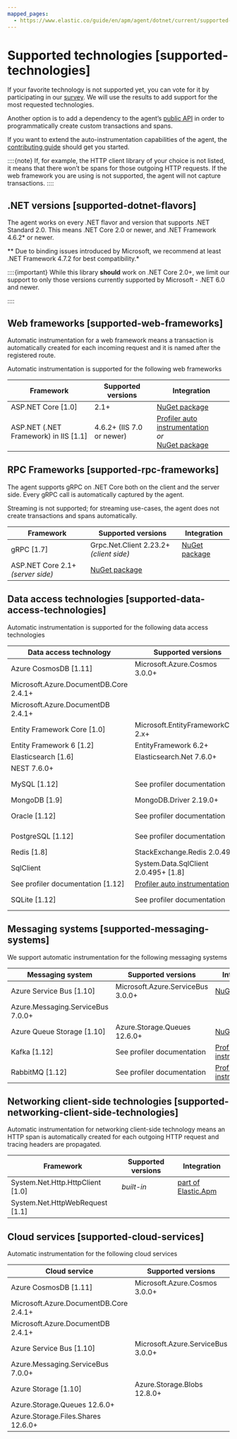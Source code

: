 ```yaml
---
mapped_pages:
  - https://www.elastic.co/guide/en/apm/agent/dotnet/current/supported-technologies.html
---
```


# Supported technologies [supported-technologies]

If your favorite technology is not supported yet, you can vote for it by participating in our [survey](https://docs.google.com/forms/d/18SgsVo9asGNFMjRqwdrk3wTHNwPhtHv4jE35hZRCL6A/). We will use the results to add support for the most requested technologies.

Another option is to add a dependency to the agent’s [public API](/reference/public-api.md) in order to programmatically create custom transactions and spans.

If you want to extend the auto-instrumentation capabilities of the agent, the [contributing guide](https://github.com/elastic/apm-agent-dotnet/blob/main/CONTRIBUTING.md) should get you started.

::::{note}
If, for example, the HTTP client library of your choice is not listed, it means that there won’t be spans for those outgoing HTTP requests. If the web framework you are using is not supported, the agent will not capture transactions.
::::



## .NET versions [supported-dotnet-flavors]

The agent works on every .NET flavor and version that supports .NET Standard 2.0. This means .NET Core 2.0 or newer, and .NET Framework 4.6.2* or newer.

** Due to binding issues introduced by Microsoft, we recommend at least .NET Framework 4.7.2 for best compatibility.*

::::{important}
While this library **should** work on .NET Core 2.0+, we limit our support to only those versions currently supported by Microsoft - .NET 6.0 and newer.

::::



## Web frameworks [supported-web-frameworks]

Automatic instrumentation for a web framework means a transaction is automatically created for each incoming request and it is named after the registered route.

Automatic instrumentation is supported for the following web frameworks

| Framework | Supported versions | Integration |
| --- | --- | --- |
| ASP.NET Core [1.0] | 2.1+ | [NuGet package](/reference/setup-asp-net-core.md) |
| ASP.NET (.NET Framework) in IIS  [1.1] | 4.6.2+ (IIS 7.0 or newer) | [Profiler auto instrumentation](/reference/setup-auto-instrumentation.md)<br>*or*<br>[NuGet package](/reference/setup-asp-dot-net.md) |


## RPC Frameworks [supported-rpc-frameworks]

The agent supports gRPC on .NET Core both on the client and the server side. Every gRPC call is automatically captured by the agent.

Streaming is not supported; for streaming use-cases, the agent does not create transactions and spans automatically.

| Framework | Supported versions | Integration |
| --- | --- | --- |
| gRPC [1.7] | Grpc.Net.Client 2.23.2+ *(client side)* | [NuGet package](/reference/setup-grpc.md) |
| ASP.NET Core 2.1+ *(server side)* | [NuGet package](/reference/setup-asp-net-core.md) |


## Data access technologies [supported-data-access-technologies]

Automatic instrumentation is supported for the following data access technologies

| Data access technology | Supported versions | Integration |
| --- | --- | --- |
| Azure CosmosDB [1.11] | Microsoft.Azure.Cosmos 3.0.0+ | [NuGet package](/reference/setup-azure-cosmosdb.md) |
| Microsoft.Azure.DocumentDB.Core 2.4.1+ |
| Microsoft.Azure.DocumentDB 2.4.1+ |
| Entity Framework Core [1.0] | Microsoft.EntityFrameworkCore 2.x+ | [NuGet package](/reference/setup-ef-core.md) |
| Entity Framework 6 [1.2] | EntityFramework 6.2+ | [NuGet package](/reference/setup-ef6.md) |
| Elasticsearch [1.6] | Elasticsearch.Net 7.6.0+ | [NuGet package](/reference/setup-elasticsearch.md) |
| NEST 7.6.0+ |
| MySQL [1.12] | See profiler documentation | [Profiler auto instrumentation](/reference/setup-auto-instrumentation.md) |
| MongoDB [1.9] | MongoDB.Driver 2.19.0+ | [NuGet package](/reference/setup-mongo-db.md) |
| Oracle [1.12] | See profiler documentation | [Profiler auto instrumentation](/reference/setup-auto-instrumentation.md) |
| PostgreSQL [1.12] | See profiler documentation | [Profiler auto instrumentation](/reference/setup-auto-instrumentation.md) |
| Redis [1.8] | StackExchange.Redis 2.0.495+ | [NuGet package](/reference/setup-stackexchange-redis.md) |
| SqlClient | System.Data.SqlClient 2.0.495+ [1.8] | [NuGet package](/reference/setup-sqlclient.md) |
| See profiler documentation [1.12] | [Profiler auto instrumentation](/reference/setup-auto-instrumentation.md) |
| SQLite [1.12] | See profiler documentation | [Profiler auto instrumentation](/reference/setup-auto-instrumentation.md) |


## Messaging systems [supported-messaging-systems]

We support automatic instrumentation for the following messaging systems

| Messaging system | Supported versions | Integration |
| --- | --- | --- |
| Azure Service Bus [1.10] | Microsoft.Azure.ServiceBus 3.0.0+ | [NuGet package](/reference/setup-azure-servicebus.md) |
| Azure.Messaging.ServiceBus 7.0.0+ |
| Azure Queue Storage [1.10] | Azure.Storage.Queues 12.6.0+ | [NuGet package](/reference/setup-azure-storage.md) |
| Kafka [1.12] | See profiler documentation | [Profiler auto instrumentation](/reference/setup-auto-instrumentation.md) |
| RabbitMQ [1.12] | See profiler documentation | [Profiler auto instrumentation](/reference/setup-auto-instrumentation.md) |


## Networking client-side technologies [supported-networking-client-side-technologies]

Automatic instrumentation for networking client-side technology means an HTTP span is automatically created for each outgoing HTTP request and tracing headers are propagated.

| Framework | Supported versions | Integration |
| --- | --- | --- |
| System.Net.Http.HttpClient [1.0] | *built-in* | [part of Elastic.Apm](/reference/public-api.md#setup-http) |
| System.Net.HttpWebRequest [1.1] |


## Cloud services [supported-cloud-services]

Automatic instrumentation for the following cloud services

| Cloud service | Supported versions | Integration |
| --- | --- | --- |
| Azure CosmosDB [1.11] | Microsoft.Azure.Cosmos 3.0.0+ | [NuGet package](/reference/setup-azure-cosmosdb.md) |
| Microsoft.Azure.DocumentDB.Core 2.4.1+ |
| Microsoft.Azure.DocumentDB 2.4.1+ |
| Azure Service Bus [1.10] | Microsoft.Azure.ServiceBus 3.0.0+ | [NuGet package](/reference/setup-azure-servicebus.md) |
| Azure.Messaging.ServiceBus 7.0.0+ |
| Azure Storage [1.10] | Azure.Storage.Blobs 12.8.0+ | [NuGet package](/reference/setup-azure-storage.md) |
| Azure.Storage.Queues 12.6.0+ |
| Azure.Storage.Files.Shares 12.6.0+ |

